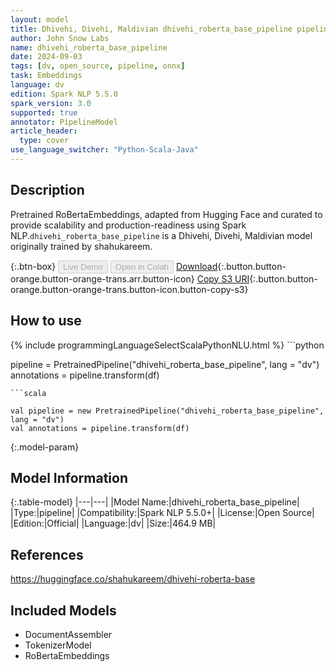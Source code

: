 ```yaml
---
layout: model
title: Dhivehi, Divehi, Maldivian dhivehi_roberta_base_pipeline pipeline RoBertaEmbeddings from shahukareem
author: John Snow Labs
name: dhivehi_roberta_base_pipeline
date: 2024-09-03
tags: [dv, open_source, pipeline, onnx]
task: Embeddings
language: dv
edition: Spark NLP 5.5.0
spark_version: 3.0
supported: true
annotator: PipelineModel
article_header:
  type: cover
use_language_switcher: "Python-Scala-Java"
---
```


## Description

Pretrained RoBertaEmbeddings, adapted from Hugging Face and curated to provide scalability and production-readiness using Spark NLP.`dhivehi_roberta_base_pipeline` is a Dhivehi, Divehi, Maldivian model originally trained by shahukareem.

{:.btn-box}
<button class="button button-orange" disabled>Live Demo</button>
<button class="button button-orange" disabled>Open in Colab</button>
[Download](https://s3.amazonaws.com/auxdata.johnsnowlabs.com/public/models/dhivehi_roberta_base_pipeline_dv_5.5.0_3.0_1725382134425.zip){:.button.button-orange.button-orange-trans.arr.button-icon}
[Copy S3 URI](s3://auxdata.johnsnowlabs.com/public/models/dhivehi_roberta_base_pipeline_dv_5.5.0_3.0_1725382134425.zip){:.button.button-orange.button-orange-trans.button-icon.button-copy-s3}

## How to use



<div class="tabs-box" markdown="1">
{% include programmingLanguageSelectScalaPythonNLU.html %}
```python

pipeline = PretrainedPipeline("dhivehi_roberta_base_pipeline", lang = "dv")
annotations =  pipeline.transform(df)   

```
```scala

val pipeline = new PretrainedPipeline("dhivehi_roberta_base_pipeline", lang = "dv")
val annotations = pipeline.transform(df)

```
</div>

{:.model-param}
## Model Information

{:.table-model}
|---|---|
|Model Name:|dhivehi_roberta_base_pipeline|
|Type:|pipeline|
|Compatibility:|Spark NLP 5.5.0+|
|License:|Open Source|
|Edition:|Official|
|Language:|dv|
|Size:|464.9 MB|

## References

https://huggingface.co/shahukareem/dhivehi-roberta-base

## Included Models

- DocumentAssembler
- TokenizerModel
- RoBertaEmbeddings